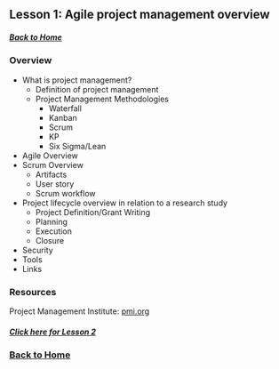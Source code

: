 ## Lesson 1: Agile project management overview
##### [Back to Home](../index.md)

### Overview

- What is project management?
  - Definition of project management
  - Project Management Methodologies
    - Waterfall
    - Kanban
    - Scrum
    - KP
    - Six Sigma/Lean
- Agile Overview
- Scrum Overview
  - Artifacts
  - User story
  - Scrum workflow
- Project lifecycle overview in relation to a research study
  - Project Definition/Grant Writing
  - Planning 
  - Execution
  - Closure
- Security
- Tools
- Links

### Resources
Project Management Institute: [pmi.org](https://www.pmi.org/)

##### [Click here for Lesson 2](https://data2health.github.io/mtip-tutorial/lessons/Lesson2.html) 
### [Back to Home](../index)
